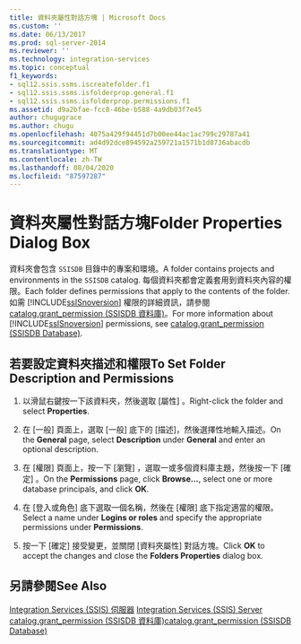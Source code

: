 ```yaml
---
title: 資料夾屬性對話方塊 | Microsoft Docs
ms.custom: ''
ms.date: 06/13/2017
ms.prod: sql-server-2014
ms.reviewer: ''
ms.technology: integration-services
ms.topic: conceptual
f1_keywords:
- sql12.ssis.ssms.iscreatefolder.f1
- sql12.ssis.ssms.isfolderprop.general.f1
- sql12.ssis.ssms.isfolderprop.permissions.f1
ms.assetid: d9a2bfae-fcc8-46be-b588-4a9db03f7e45
author: chugugrace
ms.author: chugu
ms.openlocfilehash: 4075a429f94451d7b00ee44ac1ac799c29787a41
ms.sourcegitcommit: ad4d92dce894592a259721a1571b1d8736abacdb
ms.translationtype: MT
ms.contentlocale: zh-TW
ms.lasthandoff: 08/04/2020
ms.locfileid: "87597287"
---
```

# <a name="folder-properties-dialog-box"></a><span data-ttu-id="f8e2c-102">資料夾屬性對話方塊</span><span class="sxs-lookup"><span data-stu-id="f8e2c-102">Folder Properties Dialog Box</span></span>
  <span data-ttu-id="f8e2c-103">資料夾會包含 `SSISDB` 目錄中的專案和環境。</span><span class="sxs-lookup"><span data-stu-id="f8e2c-103">A folder contains projects and environments in the `SSISDB` catalog.</span></span> <span data-ttu-id="f8e2c-104">每個資料夾都會定義套用到資料夾內容的權限。</span><span class="sxs-lookup"><span data-stu-id="f8e2c-104">Each folder defines permissions that apply to the contents of the folder.</span></span> <span data-ttu-id="f8e2c-105">如需 [!INCLUDE[ssISnoversion](../../includes/ssisnoversion-md.md)] 權限的詳細資訊，請參閱 [catalog.grant_permission &#40;SSISDB 資料庫&#41;](/sql/integration-services/system-stored-procedures/catalog-grant-permission-ssisdb-database)。</span><span class="sxs-lookup"><span data-stu-id="f8e2c-105">For more information about [!INCLUDE[ssISnoversion](../../includes/ssisnoversion-md.md)] permissions, see [catalog.grant_permission &#40;SSISDB Database&#41;](/sql/integration-services/system-stored-procedures/catalog-grant-permission-ssisdb-database).</span></span>  
  
## <a name="to-set-folder-description-and-permissions"></a><span data-ttu-id="f8e2c-106">若要設定資料夾描述和權限</span><span class="sxs-lookup"><span data-stu-id="f8e2c-106">To Set Folder Description and Permissions</span></span>  
  
1.  <span data-ttu-id="f8e2c-107">以滑鼠右鍵按一下該資料夾，然後選取 [屬性]  。</span><span class="sxs-lookup"><span data-stu-id="f8e2c-107">Right-click the folder and select **Properties**.</span></span>  
  
2.  <span data-ttu-id="f8e2c-108">在 [一般] 頁面上，選取 [一般] 底下的 [描述]，然後選擇性地輸入描述。</span><span class="sxs-lookup"><span data-stu-id="f8e2c-108">On the **General** page, select **Description** under **General** and enter an optional description.</span></span>  
  
3.  <span data-ttu-id="f8e2c-109">在 [權限]  頁面上，按一下 [瀏覽]  ，選取一或多個資料庫主題，然後按一下 [確定]  。</span><span class="sxs-lookup"><span data-stu-id="f8e2c-109">On the **Permissions** page, click **Browse...**, select one or more database principals, and click **OK**.</span></span>  
  
4.  <span data-ttu-id="f8e2c-110">在 [登入或角色]  底下選取一個名稱，然後在 [權限]  底下指定適當的權限。</span><span class="sxs-lookup"><span data-stu-id="f8e2c-110">Select a name under **Logins or roles** and specify the appropriate permissions under **Permissions**.</span></span>  
  
5.  <span data-ttu-id="f8e2c-111">按一下 [確定]  接受變更，並關閉 [資料夾屬性]  對話方塊。</span><span class="sxs-lookup"><span data-stu-id="f8e2c-111">Click **OK** to accept the changes and close the **Folders Properties** dialog box.</span></span>  
  
## <a name="see-also"></a><span data-ttu-id="f8e2c-112">另請參閱</span><span class="sxs-lookup"><span data-stu-id="f8e2c-112">See Also</span></span>  
 <span data-ttu-id="f8e2c-113">[Integration Services &#40;SSIS&#41; 伺服器](integration-services-ssis-server-and-catalog.md) </span><span class="sxs-lookup"><span data-stu-id="f8e2c-113">[Integration Services &#40;SSIS&#41; Server](integration-services-ssis-server-and-catalog.md) </span></span>  
 [<span data-ttu-id="f8e2c-114">catalog.grant_permission &#40;SSISDB 資料庫&#41;</span><span class="sxs-lookup"><span data-stu-id="f8e2c-114">catalog.grant_permission &#40;SSISDB Database&#41;</span></span>](/sql/integration-services/system-stored-procedures/catalog-grant-permission-ssisdb-database)  
  
  
